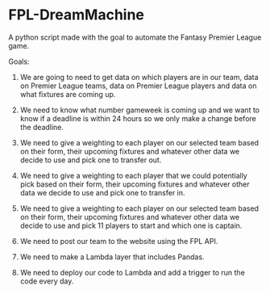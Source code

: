 # FPL-DreamMachine
A python script made with the goal to automate the Fantasy Premier League game. 

Goals:

1. We are going to need to get data on which players are in our team, data on Premier League teams, data on Premier League players and data on what fixtures are coming up.

2. We need to know what number gameweek is coming up and we want to know if a deadline is within 24 hours so we only make a change before the deadline.

3. We need to give a weighting to each player on our selected team based on their form, their upcoming fixtures and whatever other data we decide to use and pick one to transfer out.

4. We need to give a weighting to each player that we could potentially pick based on their form, their upcoming fixtures and whatever other data we decide to use and pick one to transfer in.

5. We need to give a weighting to each player on our selected team based on their form, their upcoming fixtures and whatever other data we decide to use and pick 11 players to start and which one is captain.

6. We need to post our team to the website using the FPL API.

7. We need to make a Lambda layer that includes Pandas.

8. We need to deploy our code to Lambda and add a trigger to run the code every day.
